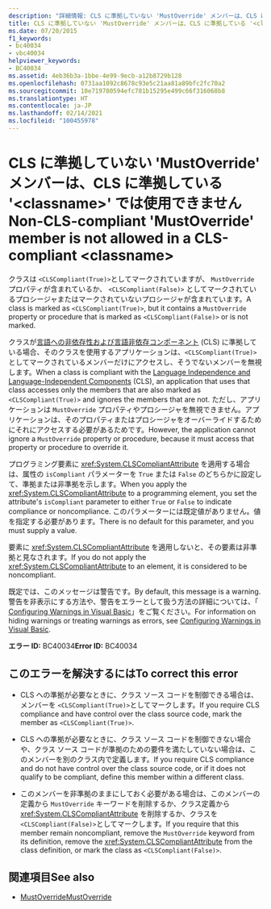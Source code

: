 ```yaml
---
description: "詳細情報: CLS に準拠していない 'MustOverride' メンバーは、CLS に準拠している '<classname>' では使用できません"
title: CLS に準拠していない 'MustOverride' メンバーは、CLS に準拠している '<classname>' では使用できません
ms.date: 07/20/2015
f1_keywords:
- bc40034
- vbc40034
helpviewer_keywords:
- BC40034
ms.assetid: 4eb36b3a-1bbe-4e99-9ecb-a12b8729b128
ms.openlocfilehash: 0731aa1092c8678c93e5c21aa81a89bfc2fc70a2
ms.sourcegitcommit: 10e719780594efc781b15295e499c66f316068b8
ms.translationtype: HT
ms.contentlocale: ja-JP
ms.lasthandoff: 02/14/2021
ms.locfileid: "100455978"
---
```

# <a name="non-cls-compliant-mustoverride-member-is-not-allowed-in-a-cls-compliant-classname"></a><span data-ttu-id="faedf-103">CLS に準拠していない 'MustOverride' メンバーは、CLS に準拠している '\<classname>' では使用できません</span><span class="sxs-lookup"><span data-stu-id="faedf-103">Non-CLS-compliant 'MustOverride' member is not allowed in a CLS-compliant \<classname></span></span>

<span data-ttu-id="faedf-104">クラスは `<CLSCompliant(True)>`としてマークされていますが、 `MustOverride` プロパティが含まれているか、 `<CLSCompliant(False)>` としてマークされているプロシージャまたはマークされていないプロシージャが含まれています。</span><span class="sxs-lookup"><span data-stu-id="faedf-104">A class is marked as `<CLSCompliant(True)>`, but it contains a `MustOverride` property or procedure that is marked as `<CLSCompliant(False)>` or is not marked.</span></span>  
  
 <span data-ttu-id="faedf-105">クラスが[言語への非依存性および言語非依存コンポーネント](../../standard/language-independence-and-language-independent-components.md) (CLS) に準拠している場合、そのクラスを使用するアプリケーションは、`<CLSCompliant(True)>` としてマークされているメンバーだけにアクセスし、そうでないメンバーを無視します。</span><span class="sxs-lookup"><span data-stu-id="faedf-105">When a class is compliant with the [Language Independence and Language-Independent Components](../../standard/language-independence-and-language-independent-components.md) (CLS), an application that uses that class accesses only the members that are also marked as `<CLSCompliant(True)>` and ignores the members that are not.</span></span> <span data-ttu-id="faedf-106">ただし、アプリケーションは `MustOverride` プロパティやプロシージャを無視できません。アプリケーションは、そのプロパティまたはプロシージャをオーバーライドするためにそれにアクセスする必要があるためです。</span><span class="sxs-lookup"><span data-stu-id="faedf-106">However, the application cannot ignore a `MustOverride` property or procedure, because it must access that property or procedure to override it.</span></span>  
  
 <span data-ttu-id="faedf-107">プログラミング要素に <xref:System.CLSCompliantAttribute> を適用する場合は、属性の `isCompliant` パラメーターを `True` または `False` のどちらかに設定して、準拠または非準拠を示します。</span><span class="sxs-lookup"><span data-stu-id="faedf-107">When you apply the <xref:System.CLSCompliantAttribute> to a programming element, you set the attribute's `isCompliant` parameter to either `True` or `False` to indicate compliance or noncompliance.</span></span> <span data-ttu-id="faedf-108">このパラメーターには既定値がありません。値を指定する必要があります。</span><span class="sxs-lookup"><span data-stu-id="faedf-108">There is no default for this parameter, and you must supply a value.</span></span>  
  
 <span data-ttu-id="faedf-109">要素に <xref:System.CLSCompliantAttribute> を適用しないと、その要素は非準拠と見なされます。</span><span class="sxs-lookup"><span data-stu-id="faedf-109">If you do not apply the <xref:System.CLSCompliantAttribute> to an element, it is considered to be noncompliant.</span></span>  
  
 <span data-ttu-id="faedf-110">既定では、このメッセージは警告です。</span><span class="sxs-lookup"><span data-stu-id="faedf-110">By default, this message is a warning.</span></span> <span data-ttu-id="faedf-111">警告を非表示にする方法や、警告をエラーとして扱う方法の詳細については、「 [Configuring Warnings in Visual Basic](/visualstudio/ide/configuring-warnings-in-visual-basic)」をご覧ください。</span><span class="sxs-lookup"><span data-stu-id="faedf-111">For information on hiding warnings or treating warnings as errors, see [Configuring Warnings in Visual Basic](/visualstudio/ide/configuring-warnings-in-visual-basic).</span></span>  
  
 <span data-ttu-id="faedf-112">**エラー ID:** BC40034</span><span class="sxs-lookup"><span data-stu-id="faedf-112">**Error ID:** BC40034</span></span>  
  
## <a name="to-correct-this-error"></a><span data-ttu-id="faedf-113">このエラーを解決するには</span><span class="sxs-lookup"><span data-stu-id="faedf-113">To correct this error</span></span>  
  
- <span data-ttu-id="faedf-114">CLS への準拠が必要なときに、クラス ソース コードを制御できる場合は、メンバーを `<CLSCompliant(True)>`としてマークします。</span><span class="sxs-lookup"><span data-stu-id="faedf-114">If you require CLS compliance and have control over the class source code, mark the member as `<CLSCompliant(True)>`.</span></span>  
  
- <span data-ttu-id="faedf-115">CLS への準拠が必要なときに、クラス ソース コードを制御できない場合や、クラス ソース コードが準拠のための要件を満たしていない場合は、このメンバーを別のクラス内で定義します。</span><span class="sxs-lookup"><span data-stu-id="faedf-115">If you require CLS compliance and do not have control over the class source code, or if it does not qualify to be compliant, define this member within a different class.</span></span>  
  
- <span data-ttu-id="faedf-116">このメンバーを非準拠のままにしておく必要がある場合は、このメンバーの定義から `MustOverride` キーワードを削除するか、クラス定義から <xref:System.CLSCompliantAttribute> を削除するか、クラスを `<CLSCompliant(False)>`としてマークします。</span><span class="sxs-lookup"><span data-stu-id="faedf-116">If you require that this member remain noncompliant, remove the `MustOverride` keyword from its definition, remove the <xref:System.CLSCompliantAttribute> from the class definition, or mark the class as `<CLSCompliant(False)>`.</span></span>  
  
## <a name="see-also"></a><span data-ttu-id="faedf-117">関連項目</span><span class="sxs-lookup"><span data-stu-id="faedf-117">See also</span></span>

- [<span data-ttu-id="faedf-118">MustOverride</span><span class="sxs-lookup"><span data-stu-id="faedf-118">MustOverride</span></span>](../language-reference/modifiers/mustoverride.md)
